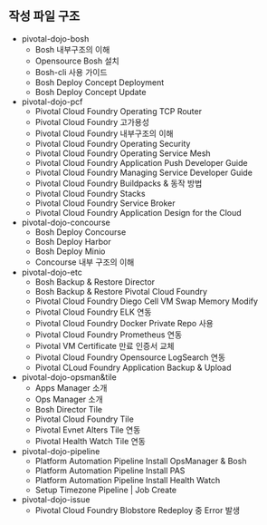 ## 작성 파일 구조

- pivotal-dojo-bosh
	- Bosh 내부구조의 이해
	- Opensource Bosh 설치
	- Bosh-cli 사용 가이드
	- Bosh Deploy Concept Deployment
	- Bosh Deploy Concept Update
- pivotal-dojo-pcf
	- Pivotal Cloud Foundry Operating TCP Router
	- Pivotal Cloud Foundry 고가용성
	- Pivotal Cloud Foundry 내부구조의 이해
	- Pivotal Cloud Foundry Operating Security
	- Pivotal Cloud Foundry Operating Service Mesh
	- Pivotal Cloud Foundry Application Push Developer Guide
	- Pivotal Cloud Foundry Managing Service Developer Guide
	- Pivotal Cloud Foundry Buildpacks & 동작 방법
	- Pivotal Cloud Foundry Stacks
	- Pivotal Cloud Foundry Service Broker
	- Pivotal Cloud Foundry Application Design for the Cloud
-  pivotal-dojo-concourse
	- Bosh Deploy Concourse
	- Bosh Deploy Harbor
	- Bosh Deploy Minio
	- Concourse 내부 구조의 이해
- pivotal-dojo-etc
	- Bosh Backup & Restore Director
	- Bosh Backup & Restore Pivotal Cloud Foundry
	- Pivotal Cloud Foundry Diego Cell VM Swap Memory Modify
	- Pivotal Cloud Foundry ELK 연동
	- Pivotal Cloud Foundry Docker Private Repo 사용
	- Pivotal Cloud Foundry Prometheus  연동
	- Pivotal VM Certificate 만료 인증서 교체
	- Pivotal Cloud Foundry Opensource LogSearch 연동
	- Pivotal CLoud Foundry Application Backup & Upload
- pivotal-dojo-opsman&tile
	- Apps Manager 소개
	- Ops Manager 소개
	- Bosh Director Tile
	- Pivotal Cloud Foundry Tile
	- Pivotal Evnet Alters Tile 연동
	- Pivotal Health Watch Tile 연동
- pivotal-dojo-pipeline
	- Platform Automation Pipeline Install OpsManager & Bosh
	- Platform Automation Pipeline Install PAS
	- Platform Automation Pipeline Install Health Watch
	- Setup Timezone Pipeline | Job Create
- pivotal-dojo-issue
	- Pivotal Cloud Foundry Blobstore Redeploy 중 Error 발생
